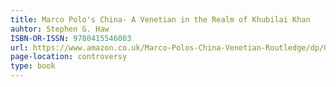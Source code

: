 ```yaml
---
title: Marco Polo's China- A Venetian in the Realm of Khubilai Khan
auhtor: Stephen G. Haw
ISBN-OR-ISSN: 9780415546003
url: https://www.amazon.co.uk/Marco-Polos-China-Venetian-Routledge/dp/0415546001
page-location: controversy
type: book
---
```

